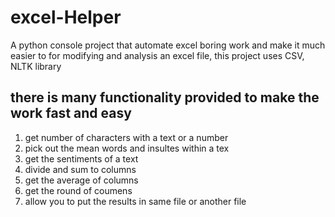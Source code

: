 # excel-Helper
A python console project that automate excel boring work and make it much easier to for modifying and analysis an excel file, this project uses
CSV, NLTK library
## there is many functionality provided to make the work fast and easy

  1) get number of characters with a text or a number
  2) pick out the mean words and insultes within a tex
  3) get the sentiments of a text
  4) divide and sum to columns
  5) get the average of columns
  6) get the round of coumens
  7) allow you to put the results in same file or another file

